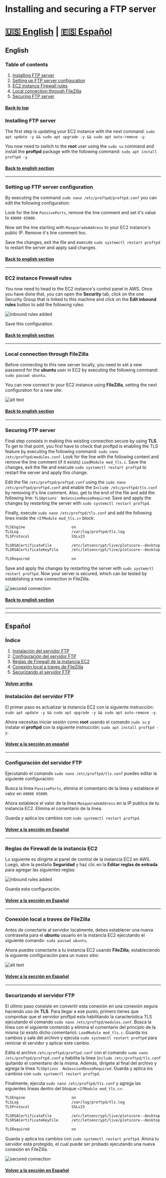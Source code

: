 # Installing and securing a FTP server

# [:us: English](#english) | [:es: Español](#español)

## English

### Table of contents

1. [Installing FTP server](#installing-ftp-server)
2. [Setting up FTP server configuration](#setting-up-ftp-server-configuration)
3. [EC2 instance Firewall rules](#ec2-instance-firewall-rules)
4. [Local connection through FileZilla](#local-connection-through-filezilla)
5. [Securing FTP server](#securing-ftp-server)

#### [Back to top](#installing-and-securing-a-ftp-server)

### Installing FTP server

The first step is updating your EC2 instance with the next command: `sudo apt update -y && sudo apt upgrade -y && sudo apt auto-remove -y`.

You now need to switch to the **root** user using the `sudo su` command and install the **proftpd** package with the following command: `sudo apt install proftpd -y`.

#### [Back to english section](#english)

---

### Setting up FTP server configuration

By executing the command `sudo nano /etc/proftpd/proftpd.conf` you can edit the following configuration:

Look for the line `PassivePorts`, remove the line comment and set it's value to `49000 65000`.

Now set the line starting with `MasqueradeAddress` to your EC2 instance's public IP. Remove it's line comment too.

Save the changes, exit the file and execute `sudo systemctl restart proftpd` to restart the server and apply said changes.

#### [Back to english section](#english)

---

### EC2 instance Firewall rules

You now need to head to the EC2 instance's control panel in AWS. Once you have done that, you can open the **Security** tab, click on the one Security Group that is linked to this machine and click on the **Edit inbound rules** button to add the following rules:

![inbound rules added](readme-img/image.png)

Save this configuration.

#### [Back to english section](#english)

---

### Local connection through FileZilla

Before connecting to this new server locally, you need to set a new password for the **ubuntu** user in EC2 by executing the following command: `sudo passwd ubuntu`.

You can now connect to your EC2 instance using **FileZilla**, setting the next configuration for a new site:

![alt text](readme-img/image-2.png)

#### [Back to english section](#english)

---

### Securing FTP server

Final step consists in making this existing connection secure by using **TLS**. To get to that point, you first have to check that proftpd is enabling the TLS feature by executing the following command: `sudo nano /etc/proftpd/modules.conf`. Look for the line with the following content and remove the line comment (if it exists) `LoadModule mod_tls.c`. Save the changes, exit the file and execute `sudo systemctl restart proftpd` to restart the server and apply this change.

Edit the file `/etc/proftpd/proftpd.conf` using the `sudo nano /etc/proftpd/proftpd.conf` and enable the `Include /etc/proftpd/tls.conf` by removing it's line comment. Also, get to the end of the file and add the following line: `TLSOptions  NoSessionReuseRequired`. Save and apply the changes by restarting the server with `sudo systemctl restart proftpd`.

Finally, execute `sudo nano /etc/proftpd/tls.conf` and add the following lines inside the `<IfModule mod_tls.c>` block:

```bash
TLSEngine                     on
TLSLog                        /var/log/proftpd/tls.log
TLSProtocol                   SSLv23

TLSRSACertificateFile         /etc/letsencrypt/live/plotscore--desktop.duckdns.org/fullchain.pem
TLSRSACertificateKeyFile      /etc/letsencrypt/live/plotscore--desktop.duckdns.org/privkey.pem

TLSRequired                   on
```

Save and apply the changes by restarting the server with `sudo systemctl restart proftpd`. Now your server is secured, which can be tested by establishing a new connection in FileZilla.

![secured connection](readme-img/image-3.png)

#### [Back to english section](#english)

---

---

## Español

### Índice

1. [Instalación del servidor FTP](#instalación-del-servidor-ftp)
2. [Configuración del servidor FTP](#configuración-del-servidor-ftp)
3. [Reglas de Firewall de la instancia EC2](#reglas-de-firewall-de-la-instancia-ec2)
4. [Conexión local a traves de FileZilla](#conexión-local-a-traves-de-filezilla)
5. [Securizando el servidor FTP](#securizando-el-servidor-ftp)

#### [Volver arriba](#installing-and-securing-a-ftp-server)

### Instalación del servidor FTP

El primer paso es actualizar la instancia EC2 con la siguiente instrucción: `sudo apt update -y && sudo apt upgrade -y && sudo apt auto-remove -y`.

Ahora necesitas iniciar sesión como **root** usando el comando `sudo su` y instalar el **proftpd** con la siguiente instrucción: `sudo apt install proftpd -y`.

#### [Volver a la sección en español](#español)

---

### Configuración del servidor FTP

Ejecutando el comando `sudo nano /etc/proftpd/tls.conf` puedes editar la siguiente configuración:

Busca la línea `PassivePorts`, elimina el comentario de la línea y establece el valor en `49000 65000`.

Ahora establece el valor de la línea `MasqueradeAddress` en la IP publica de tu instancia EC2. Elimina el comentario de la línea.

Guarda y aplica los cambios con `sudo systemctl restart proftpd`.

#### [Volver a la sección en Español](#español)

---

### Reglas de Firewall de la instancia EC2

Lo siguiente es dirigirte al panel de control de la instancia EC2 en AWS. Luego, abre la pestaña **Seguridad** y haz clic en la **Editar reglas de entrada** para agregar las siguientes reglas:

![inbound rules added](readme-img/image.png)

Guarda esta configuración.

#### [Volver a la sección en Español](#español)

---

### Conexión local a traves de FileZilla

Antes de conectarte al servidor localmente, debes establecer una nueva contraseña para el **ubuntu** usuario en la instancia EC2 ejecutando el siguiente comando: `sudo passwd ubuntu`.

Ahora puedes conectarte a tu instancia EC2 usando **FileZilla**, estableciendo la siguiente configuración para un nuevo sitio:

![alt text](readme-img/image-2.png)

#### [Volver a la sección en Español](#español)

---

### Securizando el servidor FTP

El último paso consiste en convertir esta conexión en una conexión segura haciendo uso de **TLS**. Para llegar a ese punto, primero tienes que comprobar que el servidor proftpd esta habilitando la característica TLS ejecutando el comando `sudo nano /etc/proftpd/modules.conf`. Busca la línea con el siguiente contenido y elimina el comentario del principio de la misma (si existo dicho comentario): `LoadModule mod_tls.c`. Guarda los cambios y sale del archivo y ejecuta `sudo systemctl restart proftpd` para reiniciar el servidor y aplicar este cambio.

Edita el archivo `/etc/proftpd/proftpd.conf` con el comando `sudo nano /etc/proftpd/proftpd.conf` y habilita la línea `Include /etc/proftpd/tls.conf` quitando el comentario de la misma. Además, dirígete al final del archivo y agrega la línea `TLSOptions  NoSessionReuseRequired`. Guarda y aplica los cambios con `sudo systemctl restart proftpd`.

Finalmente, ejecuta `sudo nano /etc/proftpd/tls.conf` y agrega las siguientes lineas dentro del bloque `<IfModule mod_tls.c>`:

```bash
TLSEngine                     on
TLSLog                        /var/log/proftpd/tls.log
TLSProtocol                   SSLv23

TLSRSACertificateFile         /etc/letsencrypt/live/plotscore--desktop.duckdns.org/fullchain.pem
TLSRSACertificateKeyFile      /etc/letsencrypt/live/plotscore--desktop.duckdns.org/privkey.pem

TLSRequired                   on
```

Guarda y aplica los cambios con `sudo systemctl restart proftpd`. Ahora tu servidor está protegido, el cual puede ser probado ejecutando una nueva conexión en FileZilla.

![secured connection](readme-img/image-3.png)

#### [Volver a la sección en Español](#español)
